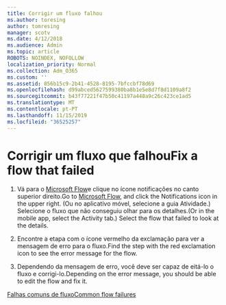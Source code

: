 ```yaml
---
title: Corrigir um fluxo falhou
ms.author: toresing
author: tomresing
manager: scotv
ms.date: 4/12/2018
ms.audience: Admin
ms.topic: article
ROBOTS: NOINDEX, NOFOLLOW
localization_priority: Normal
ms.collection: Adm_O365
ms.custom: ''
ms.assetid: 856b15c9-2b41-4528-8195-7bfccbf78d69
ms.openlocfilehash: d99abced5627599380ba8b1e5e8d7f8d1109a8f2
ms.sourcegitcommit: b43f77221f47b50c41197a448a9c26c423ce1ad5
ms.translationtype: MT
ms.contentlocale: pt-PT
ms.lasthandoff: 11/15/2019
ms.locfileid: "36525257"
---
```

# <a name="fix-a-flow-that-failed"></a><span data-ttu-id="c948f-102">Corrigir um fluxo que falhou</span><span class="sxs-lookup"><span data-stu-id="c948f-102">Fix a flow that failed</span></span>

1. <span data-ttu-id="c948f-103">Vá para o [Microsoft Flow](https://flow.microsoft.com/)e clique no ícone notificações no canto superior direito.</span><span class="sxs-lookup"><span data-stu-id="c948f-103">Go to [Microsoft Flow](https://flow.microsoft.com/), and click the Notifications icon in the upper right.</span></span> <span data-ttu-id="c948f-104">(Ou no aplicativo móvel, selecione a guia Atividade.) Selecione o fluxo que não conseguiu olhar para os detalhes.</span><span class="sxs-lookup"><span data-stu-id="c948f-104">(Or in the mobile app, select the Activity tab.) Select the flow that failed to look at the details.</span></span>
    
2. <span data-ttu-id="c948f-105">Encontre a etapa com o ícone vermelho da exclamação para ver a mensagem de erro para o fluxo.</span><span class="sxs-lookup"><span data-stu-id="c948f-105">Find the step with the red exclamation icon to see the error message for the flow.</span></span>
    
3. <span data-ttu-id="c948f-106">Dependendo da mensagem de erro, você deve ser capaz de eitá-lo o fluxo e corrigi-lo.</span><span class="sxs-lookup"><span data-stu-id="c948f-106">Depending on the error message, you should be able to edit the flow and fix it.</span></span> 
    
[<span data-ttu-id="c948f-107">Falhas comuns de fluxo</span><span class="sxs-lookup"><span data-stu-id="c948f-107">Common flow failures</span></span>](https://go.microsoft.com/fwlink/?linkid=872110)
  

